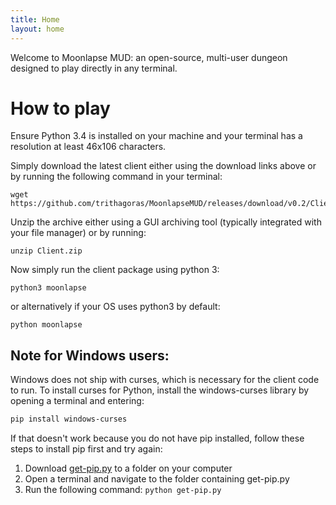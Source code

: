```yaml
---
title: Home
layout: home
---
```

Welcome to Moonlapse MUD: an open-source, multi-user dungeon designed to play directly in any terminal.

# How to play

Ensure Python 3.4 is installed on your machine and your terminal has a resolution at least 46x106 characters.

Simply download the latest client either using the download links above or by running the following command in your terminal:

```shell
wget https://github.com/trithagoras/MoonlapseMUD/releases/download/v0.2/Client.zip
```

Unzip the archive either using a GUI archiving tool (typically integrated with your file manager) or by running:

```shell
unzip Client.zip
```

Now simply run the client package using python 3:

```shell
python3 moonlapse
```

or alternatively if your OS uses python3 by default:

```shell
python moonlapse
```

## Note for Windows users:

Windows does not ship with curses, which is necessary for the client code to run. To install curses for Python, install the windows-curses library by opening a terminal and entering:

```powershell
pip install windows-curses
```

If that doesn't work because you do not have pip installed, follow these steps to install pip first and try again:

1. Download [get-pip.py](https://bootstrap.pypa.io/get-pip.py) to a folder on your computer
2. Open a terminal and navigate to the folder containing get-pip.py
3. Run the following command: `python get-pip.py`